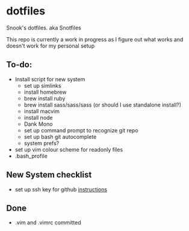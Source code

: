 # dotfiles
Snook's dotfiles. aka Snotfiles

This repo is currently a work in progress as I figure out what works and doesn't work for my personal setup

## To-do:
* Install script for new system
  * set up simlinks
  * install homebrew
  * brew install ruby
  * brew install sass/sass/sass (or should I use standalone install?)
  * install macvim
  * install node
  * Dank Mono
  * set up command prompt to recognize git repo
  * set up bash git autocomplete
  * system prefs?
* set up vim colour scheme for readonly files
* .bash_profile

## New System checklist
* set up ssh key for github [instructions](https://help.github.com/articles/generating-a-new-ssh-key-and-adding-it-to-the-ssh-agent/)

## Done
* .vim and .vimrc committed
